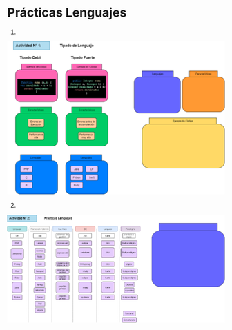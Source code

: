 # Prácticas Lenguajes

1. 
![Actividad 1](../img/C10S_Practicas_Lenguajes_1_G11.png)

2. 
![Actividad 2](../img/C10S_Practicas_Lenguajes_2_G11.png)